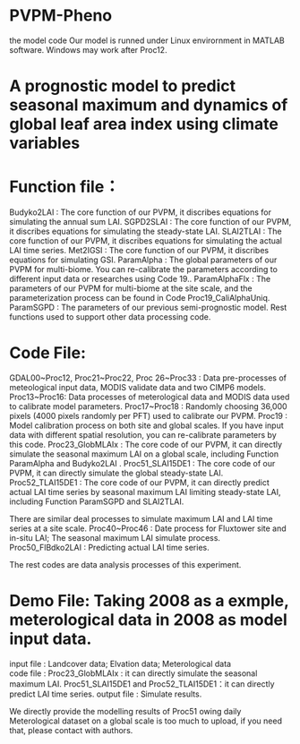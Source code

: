 # PVPM-Pheno
the model code
Our model is runned under Linux envirornment in MATLAB software. Windows may work after Proc12.



# A prognostic model to predict seasonal maximum and dynamics of global leaf area index using climate variables

# Function file：

Budyko2LAI : The core function of our PVPM, it discribes equations for simulating the annual sum LAI. 
SGPD2SLAI : The core function of our PVPM, it discribes equations for simulating the steady-state LAI.
SLAI2TLAI : The core function of our PVPM, it discribes equations for simulating the actual LAI time series.
Met2IGSI : The core function of our PVPM, it discribes equations for simulating GSI.
ParamAlpha : The global parameters of our PVPM for multi-biome.  You can re-calibrate the parameters according to different input data or researches using Code 19..
ParamAlphaFlx : The parameters of our PVPM for multi-biome at the site scale, and the parameterization process can be found in Code Proc19_CaliAlphaUniq. 
ParamSGPD : The parameters of our previous semi-prognostic model. 
Rest functions used to support other data processing code.

# Code File:
GDAL00~Proc12, Proc21~Proc22, Proc 26~Proc33 : Data pre-processes of meteological input data, MODIS validate data and two CIMP6 models.
Proc13~Proc16: Data processes of meterological data and MODIS data used to calibrate model parameters.
Proc17~Proc18 : Randomly choosing 36,000 pixels (4000 pixels randomly per PFT) used to calibrate our PVPM.
Proc19 : Model calibration process on both site and global scales. If you have input data with different spatial resolution, you can re-calibrate parameters by this code. 
Proc23_GlobMLAIx : The core code of our PVPM, it can directly simulate the seasonal maximum LAI on a global scale, including Function ParamAlpha and Budyko2LAI .
Proc51_SLAI15DE1 : The core code of our PVPM, it can directly simulate the global steady-state LAI.
Proc52_TLAI15DE1 : The core code of our PVPM, it can directly predict actual LAI time series by seasonal maximum LAI limiting steady-state LAI, including Function ParamSGPD and SLAI2TLAI.

There are similar deal processes to simulate maximum LAI and LAI time series at a site scale.
Proc40~Proc46 : Date process for Fluxtower site and in-situ LAI; The seasonal maximum LAI simulate process.
Proc50_FlBdko2LAI : Predicting actual LAI time series.

The rest codes are data analysis processes of this experiment.

# Demo File: Taking 2008 as a exmple, meterological data in 2008 as model input data.
input file : Landcover data; Elvation data; Meterological data      
code file :  Proc23_GlobMLAIx :  it can directly simulate the seasonal maximum LAI.
             Proc51_SLAI15DE1 and Proc52_TLAI15DE1：it can directly predict LAI time series.
output file : Simulate results. 

We directly provide the modelling results of Proc51 owing daily Meterological dataset on a global scale is too much to upload, if you need that, please contact with authors.
